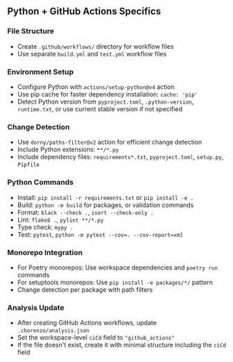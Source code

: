 ## Python + GitHub Actions Specifics

### File Structure
- Create `.github/workflows/` directory for workflow files
- Use separate `build.yml` and `test.yml` workflow files

### Environment Setup
- Configure Python with `actions/setup-python@v4` action
- Use pip cache for faster dependency installation: `cache: 'pip'`
- Detect Python version from `pyproject.toml`, `.python-version`, `runtime.txt`, or use current stable version if not specified

### Change Detection
- Use `dorny/paths-filter@v2` action for efficient change detection
- Include Python extensions: `**/*.py`
- Include dependency files: `requirements*.txt`, `pyproject.toml`, `setup.py`, `Pipfile`

### Python Commands
- Install: `pip install -r requirements.txt` or `pip install -e .`
- Build: `python -m build` for packages, or validation commands
- Format: `black --check .`, `isort --check-only .`
- Lint: `flake8 .`, `pylint **/*.py`
- Type check: `mypy .`
- Test: `pytest`, `python -m pytest --cov=. --cov-report=xml`

### Monorepo Integration
- For Poetry monorepos: Use workspace dependencies and `poetry run` commands
- For setuptools monorepos: Use `pip install -e packages/*/` pattern
- Change detection per package with path filters

### Analysis Update
- After creating GitHub Actions workflows, update `.chorenzo/analysis.json`
- Set the workspace-level `ciCd` field to `"github_actions"`
- If the file doesn't exist, create it with minimal structure including the `ciCd` field